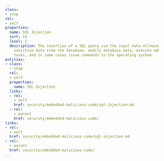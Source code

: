 ```yaml
---
class:
- stop
rel:
- self
properties:
  name: SQL Injection
  sort: 14
  level: 2
  description: The insertion of a SQL query via the input data allowing the reading
    sensitive data from the database, modify database data, execute administrative
    tasks, and in some cases issue commands to the operating system.
entities:
- class:
  - stop
  rel:
  - self
  properties:
    name: SQL Injection
  links:
  - rel:
    - self
    href: security/embedded-malicious-code/sql-injection.md
  - rel:
    - parent
    href: security/embedded-malicious-code/
links:
- rel:
  - self
  href: security/embedded-malicious-code/sql-injection.md
- rel:
  - parent
  href: security/embedded-malicious-code/
...
```


